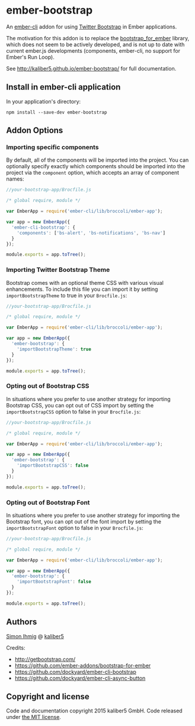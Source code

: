 # ember-bootstrap

An [ember-cli](http://www.ember-cli.com) addon for using [Twitter Bootstrap](http://getbootstrap.com/) in Ember applications.

The motivation for this addon is to replace the [bootstrap_for_ember](https://github.com/ember-addons/bootstrap-for-ember) library, which does not seem to be actively developed, and is not up to date with current ember.js developments (components, ember-cli, no support for Ember's Run Loop).

See http://kaliber5.github.io/ember-bootstrap/ for full documentation.

## Install in ember-cli application

In your application's directory:

    npm install --save-dev ember-bootstrap

## Addon Options


### Importing specific components
By default, all of the components will be imported into the project. You can optionally specify exactly which components
should be imported into the project via the `component` option, which accepts an array of component names:


```javascript
//your-bootstrap-app/Brocfile.js

/* global require, module */

var EmberApp = require('ember-cli/lib/broccoli/ember-app');

var app = new EmberApp({
  'ember-cli-bootstrap': {
    'components': ['bs-alert', 'bs-notifications', 'bs-nav']
  }
});

module.exports = app.toTree();
```

### Importing Twitter Bootstrap Theme
Bootstrap comes with an optional theme CSS with various visual enhancements.  To include this file you can import it by setting `importBootstrapTheme` to true in your `Brocfile.js`:

```javascript
//your-bootstrap-app/Brocfile.js

/* global require, module */

var EmberApp = require('ember-cli/lib/broccoli/ember-app');

var app = new EmberApp({
  'ember-bootstrap': {
    'importBootstrapTheme': true
  }
});

module.exports = app.toTree();
```

### Opting out of Bootstrap CSS
In situations where you prefer to use another strategy for importing Bootstrap CSS,
you can opt out of CSS import by setting the `importBootstrapCSS` option to false in your `Brocfile.js`:

```javascript
//your-bootstrap-app/Brocfile.js

/* global require, module */

var EmberApp = require('ember-cli/lib/broccoli/ember-app');

var app = new EmberApp({
  'ember-bootstrap': {
    'importBootstrapCSS': false
  }
});

module.exports = app.toTree();
```

### Opting out of Bootstrap Font
In situations where you prefer to use another strategy for importing the Bootstrap font,
you can opt out of the font import by setting the `importBootstrapFont` option to false in your `Brocfile.js`:

```javascript
//your-bootstrap-app/Brocfile.js

/* global require, module */

var EmberApp = require('ember-cli/lib/broccoli/ember-app');

var app = new EmberApp({
  'ember-bootstrap': {
    'importBootstrapFont': false
  }
});

module.exports = app.toTree();
```

## Authors

[Simon Ihmig](https://github.com/simonihmig) @ [kaliber5](http://www.kaliber5.de)

Credits:

* http://getbootstrap.com/
* https://github.com/ember-addons/bootstrap-for-ember
* https://github.com/dockyard/ember-cli-bootstrap
* https://github.com/dockyard/ember-cli-async-button


## Copyright and license

Code and documentation copyright 2015 kaliber5 GmbH. Code released under [the MIT license](LICENSE).
